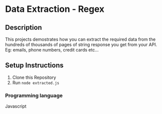 # Data Extraction - Regex
## Description
This projects demostrates how you can extract the required data from the hundreds of thousands of pages of string response you get from your API. Eg: emails, phone numbers, credit cards etc...
## Setup Instructions
1. Clone this Repository
2. Run `node extracted.js`
### Programming language 
Javascript
